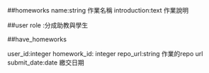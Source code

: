 ##homeworks
name:string 作業名稱
introduction:text 作業說明

##user
role :分成助教與學生

##have_homeworks

user_id:integer 
homework_id: integer
repo_url:string 作業的repo url
submit_date:date 繳交日期

